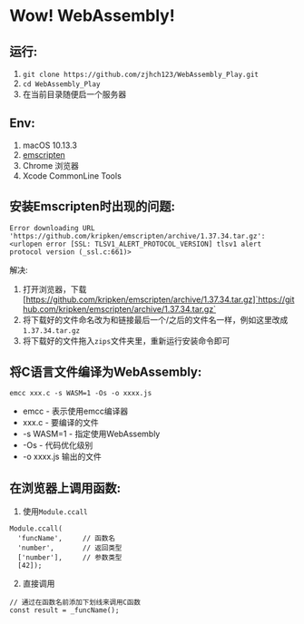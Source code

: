 # Wow! WebAssembly!

## 运行:
1. `git clone https://github.com/zjhch123/WebAssembly_Play.git`
2. `cd WebAssembly_Play`
3. 在当前目录随便启一个服务器

## Env:
1. macOS 10.13.3
2. [emscripten](https://github.com/kripken/emscripten)
3. Chrome 浏览器
4. Xcode CommonLine Tools

## 安装Emscripten时出现的问题:
```
Error downloading URL 'https://github.com/kripken/emscripten/archive/1.37.34.tar.gz': <urlopen error [SSL: TLSV1_ALERT_PROTOCOL_VERSION] tlsv1 alert protocol version (_ssl.c:661)>
```
解决:
1. 打开浏览器，下载[https://github.com/kripken/emscripten/archive/1.37.34.tar.gz]`https://github.com/kripken/emscripten/archive/1.37.34.tar.gz`
2. 将下载好的文件命名改为和链接最后一个/之后的文件名一样，例如这里改成`1.37.34.tar.gz`
3. 将下载好的文件拖入`zips`文件夹里，重新运行安装命令即可

## 将C语言文件编译为WebAssembly:
```
emcc xxx.c -s WASM=1 -Os -o xxxx.js
```
* emcc - 表示使用emcc编译器
* xxx.c - 要编译的文件
* -s WASM=1 - 指定使用WebAssembly
* -Os - 代码优化级别
* -o xxxx.js 输出的文件

## 在浏览器上调用函数:
1. 使用`Module.ccall`
```
Module.ccall(
  'funcName',     // 函数名
  'number',       // 返回类型
  ['number'],     // 参数类型
  [42]);  
```

2. 直接调用
```
// 通过在函数名前添加下划线来调用C函数
const result = _funcName();
```
